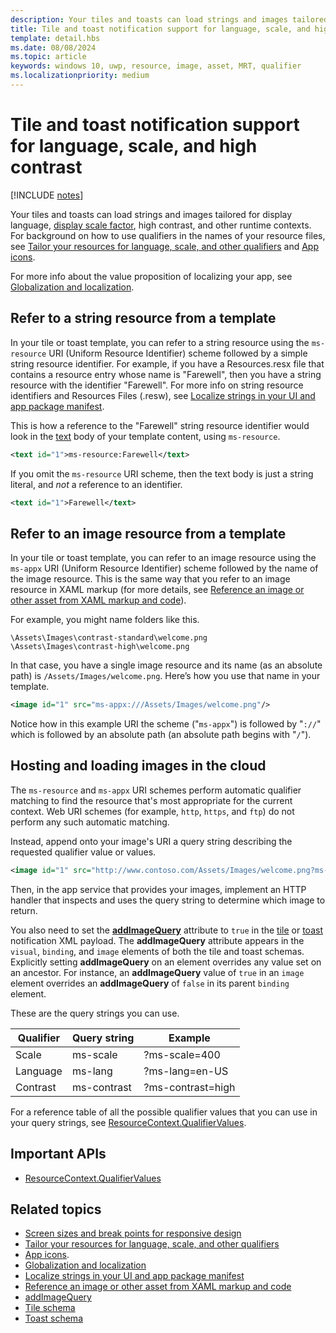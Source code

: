 ```yaml
---
description: Your tiles and toasts can load strings and images tailored for display language, display scale factor, high contrast, and other runtime contexts.
title: Tile and toast notification support for language, scale, and high contrast
template: detail.hbs
ms.date: 08/08/2024
ms.topic: article
keywords: windows 10, uwp, resource, image, asset, MRT, qualifier
ms.localizationpriority: medium
---
```

# Tile and toast notification support for language, scale, and high contrast

[!INCLUDE [notes](includes/live-tiles-note.md)]

Your tiles and toasts can load strings and images tailored for display language, [display scale factor](/windows/apps/design/layout/screen-sizes-and-breakpoints-for-responsive-design), high contrast, and other runtime contexts. For background on how to use qualifiers in the names of your resource files, see [Tailor your resources for language, scale, and other qualifiers](/windows/uwp/app-resources/tailor-resources-lang-scale-contrast) and [App icons](/windows/apps/design/style/iconography/overview).

For more info about the value proposition of localizing your app, see [Globalization and localization](/windows/apps/design/globalizing/globalizing-portal).

## Refer to a string resource from a template

In your tile or toast template, you can refer to a string resource using the `ms-resource` URI (Uniform Resource Identifier) scheme followed by a simple string resource identifier. For example, if you have a Resources.resx file that contains a resource entry whose name is "Farewell", then you have a string resource with the identifier "Farewell". For more info on string resource identifiers and Resources Files (.resw), see [Localize strings in your UI and app package manifest](/windows/uwp/app-resources/localize-strings-ui-manifest).

This is how a reference to the "Farewell" string resource identifier would look in the [text](/uwp/schemas/tiles/tilesschema/element-text) body of your template content, using `ms-resource`.

```xml
<text id="1">ms-resource:Farewell</text>
```

If you omit the `ms-resource` URI scheme, then the text body is just a string literal, and *not* a reference to an identifier.

```xml
<text id="1">Farewell</text>
```

## Refer to an image resource from a template

In your tile or toast template, you can refer to an image resource using the `ms-appx` URI (Uniform Resource Identifier) scheme followed by the name of the image resource. This is the same way that you refer to an image resource in XAML markup (for more details, see [Reference an image or other asset from XAML markup and code](/windows/uwp/app-resources/images-tailored-for-scale-theme-contrast#reference-an-image-or-other-asset-from-xaml-markup-and-code)).

For example, you might name folders like this.

```
\Assets\Images\contrast-standard\welcome.png
\Assets\Images\contrast-high\welcome.png
```

In that case, you have a single image resource and its name (as an absolute path) is `/Assets/Images/welcome.png`. Here’s how you use that name in your template.

```xml
<image id="1" src="ms-appx:///Assets/Images/welcome.png"/>
```

Notice how in this example URI the scheme ("`ms-appx`") is followed by "`://`" which is followed by an absolute path (an absolute path begins with "`/`").

## Hosting and loading images in the cloud

The `ms-resource` and `ms-appx` URI schemes perform automatic qualifier matching to find the resource that's most appropriate for the current context. Web URI schemes (for example, `http`, `https`, and `ftp`) do not perform any such automatic matching.

Instead, append onto your image's URI a query string describing the requested qualifier value or values.

```xml
<image id="1" src="http://www.contoso.com/Assets/Images/welcome.png?ms-lang=en-US"/>
```

Then, in the app service that provides your images, implement an HTTP handler that inspects and uses the query string to determine which image to return.

You also need to set the [**addImageQuery**](/uwp/schemas/tiles/tilesschema/element-visual) attribute to `true` in the [tile](/uwp/schemas/tiles/tilesschema/schema-root) or [toast](/uwp/schemas/tiles/toastschema/schema-root) notification XML payload. The **addImageQuery** attribute appears in the `visual`, `binding`, and `image` elements of both the tile and toast schemas. Explicitly setting **addImageQuery** on an element overrides any value set on an ancestor. For instance, an **addImageQuery** value of `true` in an `image` element overrides an **addImageQuery** of `false` in its parent `binding` element.

These are the query strings you can use.

| Qualifier | Query string | Example |
| --------- | ------------ | ------- |
| Scale | ms-scale | ?ms-scale=400 |
| Language | ms-lang | ?ms-lang=en-US |
| Contrast | ms-contrast | ?ms-contrast=high |

For a reference table of all the possible qualifier values that you can use in your query strings, see [ResourceContext.QualifierValues](/uwp/api/windows.applicationmodel.resources.core.resourcecontext.QualifierValues).

## Important APIs

* [ResourceContext.QualifierValues](/uwp/api/windows.applicationmodel.resources.core.resourcecontext.QualifierValues)

## Related topics

* [Screen sizes and break points for responsive design](/windows/apps/design/layout/screen-sizes-and-breakpoints-for-responsive-design)
* [Tailor your resources for language, scale, and other qualifiers](/windows/uwp/app-resources/tailor-resources-lang-scale-contrast)
* [App icons](/windows/apps/design/style/iconography/overview).
* [Globalization and localization](/windows/apps/design/globalizing/globalizing-portal)
* [Localize strings in your UI and app package manifest](/windows/uwp/app-resources/localize-strings-ui-manifest)
* [Reference an image or other asset from XAML markup and code](/windows/uwp/app-resources/images-tailored-for-scale-theme-contrast)
* [addImageQuery](/uwp/schemas/tiles/tilesschema/element-visual)
* [Tile schema](/uwp/schemas/tiles/tilesschema/schema-root)
* [Toast schema](/uwp/schemas/tiles/toastschema/schema-root)
